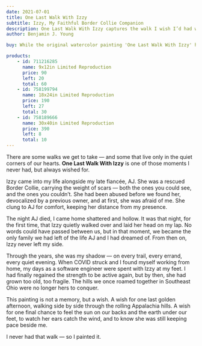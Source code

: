 ```yaml
---
date: 2021-07-01
title: One Last Walk With Izzy
subtitle: Izzy, My Faithful Border Collie Companion
description: One Last Walk With Izzy captures the walk I wish I’d had with my rescued Border Collie, Izzy, in her final days. Adopted alongside my late fiancée, AJ, Izzy overcame a painful past to become my constant companion after AJ's passing. In her youth, she roamed the rolling hills of Southeast Ohio by my side, but by the time I was healthy enough to walk them again, she had grown too old. This painting is my way of giving us that one last walk we never got to take.
author: Benjamin J. Young

buy: While the original watercolor painting 'One Last Walk With Izzy' has been sold, limited edition limited reproductions are still available in various sizes. This emotionally resonant piece continues to connect with collectors, and these high-quality prints offer a meaningful way to bring its story into your own space.

products:
    - id: 711216285
      name: 9x12in Limited Reproduction
      price: 90
      left: 20
      total: 60
    - id: 758199794
      name: 18x24in Limited Reproduction
      price: 190
      left: 27
      total: 30
    - id: 758189666
      name: 30x40in Limited Reproduction
      price: 390
      left: 8
      total: 10
---
```


There are some walks we get to take — and some that live only in the quiet corners of our hearts. **One Last Walk With Izzy** is one of those moments I never had, but always wished for.

<!--more-->

Izzy came into my life alongside my late fiancée, AJ. She was a rescued Border Collie, carrying the weight of scars — both the ones you could see, and the ones you couldn’t. She had been abused before we found her, devocalized by a previous owner, and at first, she was afraid of me. She clung to AJ for comfort, keeping her distance from my presence.

The night AJ died, I came home shattered and hollow. It was that night, for the first time, that Izzy quietly walked over and laid her head on my lap. No words could have passed between us, but in that moment, we became the only family we had left of the life AJ and I had dreamed of. From then on, Izzy never left my side.

Through the years, she was my shadow — on every trail, every errand, every quiet evening. When COVID struck and I found myself working from home, my days as a software engineer were spent with Izzy at my feet. I had finally regained the strength to be active again, but by then, she had grown too old, too fragile. The hills we once roamed together in Southeast Ohio were no longer hers to conquer.

This painting is not a memory, but a wish. A wish for one last golden afternoon, walking side by side through the rolling Appalachia hills. A wish for one final chance to feel the sun on our backs and the earth under our feet, to watch her ears catch the wind, and to know she was still keeping pace beside me.

I never had that walk — so I painted it.